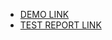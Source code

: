 - [DEMO LINK](https://<mykhailo-kviatkovskyi>.github.io/layout_hello-world/)
- [TEST REPORT LINK](https://<mykhailo-kviatkovskyi>.github.io/layout_hello-world/report/html_report/)
